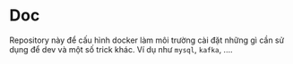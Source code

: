 # Doc

Repository này để cấu hình docker làm môi trường cài đặt những gì cần sử dụng để dev và một số trick khác. Ví dụ như `mysql`, `kafka`, ....
